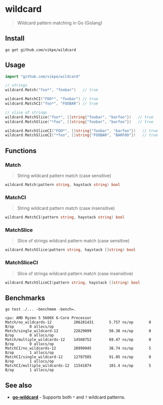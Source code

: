 # wildcard

> Wildcard pattern matching in Go (Golang)

## Install

```shell
go get github.com/vikpe/wildcard
```

## Usage

```go
import "github.com/vikpe/wildcard"

// strings
wildcard.Match("foo*", "foobar")   // true

wildcard.MatchCI("FOO*", "foobar") // true
wildcard.MatchCI("foo*", "FOOBAR") // true

// slice of strings
wildcard.MatchSlice("foo*", []string{"foobar", "barfoo"})   // true
wildcard.MatchSlice("*foo", []string{"foobar", "barfoo"})   // true

wildcard.MatchSliceCI("FOO*", []string{"foobar", "barfoo"})   // true
wildcard.MatchSliceCI("*foo", []string{"FOOBAR", "BARFOO"})   // true

```

## Functions

### Match

> String wildcard pattern match (case sensitive)

```go
wildcard.Match(pattern string, haystack string) bool
```

### MatchCI

> String wildcard pattern match (case insensitive)

```go
wildcard.MatchCI(pattern string, haystack string) bool
``` 

### MatchSlice

> Slice of strings wildcard pattern match (case sensitive)

```go
wildcard.MatchSlice(pattern string, haystack []string) bool
``` 

### MatchSliceCI

> Slice of strings wildcard pattern match (case insensitive)

```go
wildcard.MatchSliceCI(pattern string, haystack []string) bool
``` 

## Benchmarks

```shell
go test ./... -benchmem -bench=.

cpu: AMD Ryzen 5 5600X 6-Core Processor             
Match/no_wildcards-12          206281431       5.757 ns/op       0 B/op       0 allocs/op
Match/single_wildcard-12       22629099        50.38 ns/op       0 B/op       0 allocs/op
Match/multiple_wildcards-12    14568752        69.47 ns/op       0 B/op       0 allocs/op
MatchCI/no_wildcards-12        28999945        38.74 ns/op       5 B/op       1 allocs/op
MatchCI/single_wildcard-12     12787585        91.05 ns/op       8 B/op       1 allocs/op
MatchCI/multiple_wildcards-12  11541874        101.4 ns/op       5 B/op       1 allocs/op
```

## See also

* [**go-wildcard**](https://github.com/IGLOU-EU/go-wildcard) - Supports both `*` and `?` wildcard patterns.
